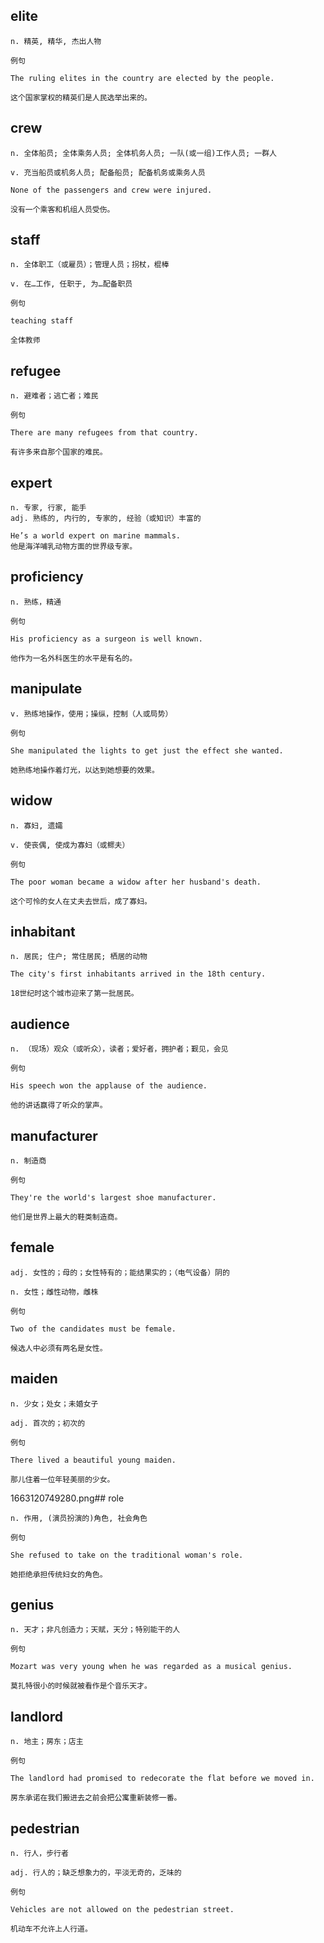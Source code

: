 ## elite
```
n. 精英, 精华, 杰出人物

例句

The ruling elites in the country are elected by the people.

这个国家掌权的精英们是人民选举出来的。
```
## crew
```
n. 全体船员; 全体乘务人员; 全体机务人员; 一队(或一组)工作人员; 一群人

v. 充当船员或机务人员; 配备船员; 配备机务或乘务人员

None of the passengers and crew were injured.

没有一个乘客和机组人员受伤。
```

## staff
```
n. 全体职工（或雇员）；管理人员；拐杖，棍棒

v. 在…工作, 任职于, 为…配备职员

例句

teaching staff

全体教师
```
## refugee
```
n. 避难者；逃亡者；难民

例句

There are many refugees from that country.

有许多来自那个国家的难民。
```

## expert
```
n. 专家, 行家, 能手
adj. 熟练的, 内行的, 专家的, 经验（或知识）丰富的

He’s a world expert on marine mammals.
他是海洋哺乳动物方面的世界级专家。
```
## proficiency
```
n. 熟练，精通

例句

His proficiency as a surgeon is well known.

他作为一名外科医生的水平是有名的。
```
## manipulate
```
v. 熟练地操作，使用；操纵，控制（人或局势）

例句

She manipulated the lights to get just the effect she wanted.

她熟练地操作着灯光，以达到她想要的效果。
```
## widow
```
n. 寡妇, 遗孀

v. 使丧偶, 使成为寡妇（或鳏夫）

例句

The poor woman became a widow after her husband's death.

这个可怜的女人在丈夫去世后，成了寡妇。
```
## inhabitant
```
n. 居民; 住户; 常住居民; 栖居的动物

The city's first inhabitants arrived in the 18th century.

18世纪时这个城市迎来了第一批居民。
```
## audience
```
n. （现场）观众（或听众），读者；爱好者，拥护者；觐见，会见

例句

His speech won the applause of the audience.

他的讲话赢得了听众的掌声。
```
## manufacturer
```
n. 制造商

例句

They're the world's largest shoe manufacturer.

他们是世界上最大的鞋类制造商。
```
## female
```
adj. 女性的；母的；女性特有的；能结果实的；（电气设备）阴的

n. 女性；雌性动物，雌株

例句

Two of the candidates must be female.

候选人中必须有两名是女性。
```
## maiden
```
n. 少女；处女；未婚女子

adj. 首次的；初次的

例句

There lived a beautiful young maiden.

那儿住着一位年轻美丽的少女。
```
1663120749280.png## role
```
n. 作用, (演员扮演的)角色, 社会角色

例句

She refused to take on the traditional woman's role.

她拒绝承担传统妇女的角色。
```
## genius
```
n. 天才；非凡创造力；天赋，天分；特别能干的人

例句

Mozart was very young when he was regarded as a musical genius.

莫扎特很小的时候就被看作是个音乐天才。
```
## landlord
```
n. 地主；房东；店主

例句

The landlord had promised to redecorate the flat before we moved in.

房东承诺在我们搬进去之前会把公寓重新装修一番。
```
## pedestrian
```
n. 行人，步行者

adj. 行人的；缺乏想象力的，平淡无奇的，乏味的

例句

Vehicles are not allowed on the pedestrian street.

机动车不允许上人行道。
```